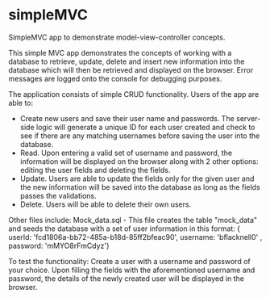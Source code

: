 # simpleMVC
SimpleMVC app to demonstrate model-view-controller concepts.

This simple MVC app demonstrates the concepts of working with a database to retrieve, update, delete and insert new information into the database which will then be retrieved and displayed on the browser. Error messages are logged onto the console for debugging purposes.

The application consists of simple CRUD functionality. Users of the app are able to:

- Create new users and save their user name and passwords. The server-side logic will generate a unique ID for each user created and check to see if there are any matching usernames before saving the user into the database.
- Read. Upon entering a valid set of username and password, the information will be displayed on the browser along with 2 other options: editing the user fields and deleting the fields.
- Update. Users are able to update the fields only for the given user and the new information will be saved into the database as long as the fields passes the validations.
- Delete. Users will be able to delete their own users.

Other files include: Mock_data.sql - This file creates the table "mock_data" and seeds the database with a set of user information in this format: { userId: 'fcd1806a-bb72-485a-b18d-85ff2bfeac90', username: 'bflacknell0' , password: 'mMYO8rFmCdyz'}

To test the functionality: Create a user with a username and password of your choice. Upon filling the fields with the aforementioned username and password, the details of the newly created user will be displayed in the browser.
